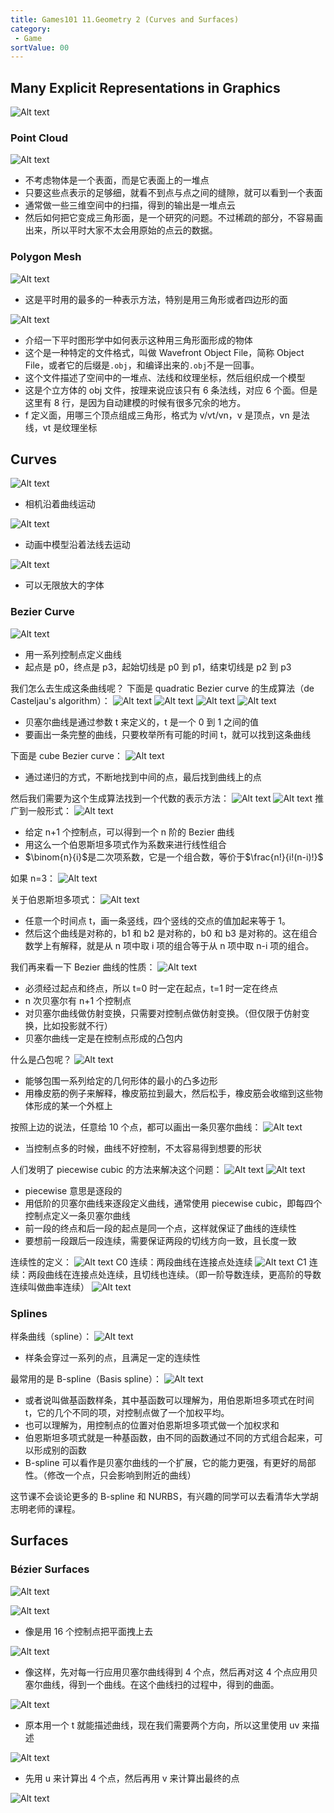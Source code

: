```yaml
---
title: Games101 11.Geometry 2 (Curves and Surfaces)
category:
 - Game
sortValue: 00
---
```


## Many Explicit Representations in Graphics

![Alt text](image.png)

### Point Cloud

![Alt text](image-1.png)

- 不考虑物体是一个表面，而是它表面上的一堆点
- 只要这些点表示的足够细，就看不到点与点之间的缝隙，就可以看到一个表面
- 通常做一些三维空间中的扫描，得到的输出是一堆点云
- 然后如何把它变成三角形面，是一个研究的问题。不过稀疏的部分，不容易画出来，所以平时大家不太会用原始的点云的数据。

### Polygon Mesh

![Alt text](image-2.png)

- 这是平时用的最多的一种表示方法，特别是用三角形或者四边形的面

![Alt text](image-3.png)

- 介绍一下平时图形学中如何表示这种用三角形面形成的物体
- 这个是一种特定的文件格式，叫做 Wavefront Object File，简称 Object File，或者它的后缀是`.obj`，和编译出来的`.obj`不是一回事。
- 这个文件描述了空间中的一堆点、法线和纹理坐标，然后组织成一个模型
- 这是个立方体的 obj 文件，按理来说应该只有 6 条法线，对应 6 个面。但是这里有 8 行，是因为自动建模的时候有很多冗余的地方。
- f 定义面，用哪三个顶点组成三角形，格式为 v/vt/vn，v 是顶点，vn 是法线，vt 是纹理坐标

## Curves

![Alt text](image-4.png)

- 相机沿着曲线运动

![Alt text](image-5.png)

- 动画中模型沿着法线去运动

![Alt text](image-6.png)

- 可以无限放大的字体

### Bezier Curve

![Alt text](image-7.png)

- 用一系列控制点定义曲线
- 起点是 p0，终点是 p3，起始切线是 p0 到 p1，结束切线是 p2 到 p3

我们怎么去生成这条曲线呢？
下面是 quadratic Bezier curve 的生成算法（de Casteljau's algorithm）：
![Alt text](image-8.png)
![Alt text](image-9.png)
![Alt text](image-11.png)
![Alt text](image-10.png)

- 贝塞尔曲线是通过参数 t 来定义的，t 是一个 0 到 1 之间的值
- 要画出一条完整的曲线，只要枚举所有可能的时间 t，就可以找到这条曲线

下面是 cube Bezier curve：
![Alt text](image-12.png)

- 通过递归的方式，不断地找到中间的点，最后找到曲线上的点

然后我们需要为这个生成算法找到一个代数的表示方法：
![Alt text](image-13.png)
![Alt text](image-14.png)
推广到一般形式：
![Alt text](image-15.png)

- 给定 n+1 个控制点，可以得到一个 n 阶的 Bezier 曲线
- 用这么一个伯恩斯坦多项式作为系数来进行线性组合
- $\binom{n}{i}$是二次项系数，它是一个组合数，等价于$\frac{n!}{i!(n-i)!}$

如果 n=3：
![Alt text](image-16.png)

关于伯恩斯坦多项式：
![Alt text](image-17.png)

- 任意一个时间点 t，画一条竖线，四个竖线的交点的值加起来等于 1。
- 然后这个曲线是对称的，b1 和 b2 是对称的，b0 和 b3 是对称的。这在组合数学上有解释，就是从 n 项中取 i 项的组合等于从 n 项中取 n-i 项的组合。

我们再来看一下 Bezier 曲线的性质：
![Alt text](image-18.png)

- 必须经过起点和终点，所以 t=0 时一定在起点，t=1 时一定在终点
- n 次贝塞尔有 n+1 个控制点
- 对贝塞尔曲线做仿射变换，只需要对控制点做仿射变换。（但仅限于仿射变换，比如投影就不行）
- 贝塞尔曲线一定是在控制点形成的凸包内

什么是凸包呢？
![Alt text](image-19.png)

- 能够包围一系列给定的几何形体的最小的凸多边形
- 用橡皮筋的例子来解释，橡皮筋拉到最大，然后松手，橡皮筋会收缩到这些物体形成的某一个外框上

按照上边的说法，任意给 10 个点，都可以画出一条贝塞尔曲线：
![Alt text](image-20.png)

- 当控制点多的时候，曲线不好控制，不太容易得到想要的形状

人们发明了 piecewise cubic 的方法来解决这个问题：
![Alt text](image-21.png)
![Alt text](image-22.png)

- piecewise 意思是逐段的
- 用低阶的贝塞尔曲线来逐段定义曲线，通常使用 piecewise cubic，即每四个控制点定义一条贝塞尔曲线
- 前一段的终点和后一段的起点是同一个点，这样就保证了曲线的连续性
- 要想前一段跟后一段连续，需要保证两段的切线方向一致，且长度一致

连续性的定义：
![Alt text](image-23.png)
C0 连续：两段曲线在连接点处连续
![Alt text](image-24.png)
C1 连续：两段曲线在连接点处连续，且切线也连续。（即一阶导数连续，更高阶的导数连续叫做曲率连续）
![Alt text](image-25.png)

### Splines

样条曲线（spline）：
![Alt text](image-26.png)

- 样条会穿过一系列的点，且满足一定的连续性

最常用的是 B-spline（Basis spline）：
![Alt text](image-27.png)

- 或者说叫做基函数样条，其中基函数可以理解为，用伯恩斯坦多项式在时间 t，它的几个不同的项，对控制点做了一个加权平均。
- 也可以理解为，用控制点的位置对伯恩斯坦多项式做一个加权求和
- 伯恩斯坦多项式就是一种基函数，由不同的函数通过不同的方式组合起来，可以形成别的函数
- B-spline 可以看作是贝塞尔曲线的一个扩展，它的能力更强，有更好的局部性。（修改一个点，只会影响到附近的曲线）

这节课不会谈论更多的 B-spline 和 NURBS，有兴趣的同学可以去看清华大学胡志明老师的课程。

## Surfaces

### Bézier Surfaces

![Alt text](image-28.png)

![Alt text](image-29.png)

- 像是用 16 个控制点把平面拽上去

![Alt text](image-30.png)

- 像这样，先对每一行应用贝塞尔曲线得到 4 个点，然后再对这 4 个点应用贝塞尔曲线，得到一个曲线。在这个曲线扫的过程中，得到的曲面。

![Alt text](image-31.png)

- 原本用一个 t 就能描述曲线，现在我们需要两个方向，所以这里使用 uv 来描述

![Alt text](image-32.png)

- 先用 u 来计算出 4 个点，然后再用 v 来计算出最终的点

![Alt text](image-33.png)
